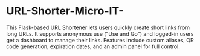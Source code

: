 # URL-Shorter-Micro-IT-
This Flask-based URL Shortener lets users quickly create short links from long URLs. It supports anonymous use ("Use and Go") and logged-in users get a dashboard to manage their links. Features include custom aliases, QR code generation, expiration dates, and an admin panel for full control.
